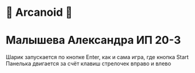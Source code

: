 # 🔮 Arcanoid 🔮
# Малышева Александра ИП 20-3
Шарик запускается по кнопке Enter, как и сама игра, где кнопка Start
Панелька двигается за счёт клавиш стрелочек вправо и влево
